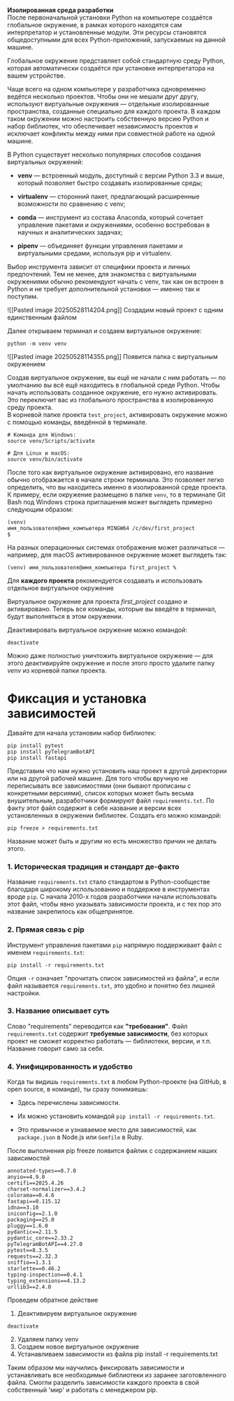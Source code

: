 **Изолированная среда разработки**  
После первоначальной установки Python на компьютере создаётся глобальное окружение, в рамках которого находятся сам интерпретатор и установленные модули. Эти ресурсы становятся общедоступными для всех Python-приложений, запускаемых на данной машине.

Глобальное окружение представляет собой стандартную среду Python, которая автоматически создаётся при установке интерпретатора на вашем устройстве.

Чаще всего на одном компьютере у разработчика одновременно ведётся несколько проектов. Чтобы они не мешали друг другу, используют виртуальные окружения — отдельные изолированные пространства, созданные специально для каждого проекта. В каждом таком окружении можно настроить собственную версию Python и набор библиотек, что обеспечивает независимость проектов и исключает конфликты между ними при совместной работе на одной машине.

В Python существует несколько популярных способов создания виртуальных окружений:
- **venv** — встроенный модуль, доступный с версии Python 3.3 и выше, который позволяет быстро создавать изолированные среды;
    
- **virtualenv** — сторонний пакет, предлагающий расширенные возможности по сравнению с venv;
    
- **conda** — инструмент из состава Anaconda, который сочетает управление пакетами и окружениями, особенно востребован в научных и аналитических задачах;
    
- **pipenv** — объединяет функции управления пакетами и виртуальными средами, используя pip и virtualenv.

Выбор инструмента зависит от специфики проекта и личных предпочтений. Тем не менее, для знакомства с виртуальными окружениями обычно рекомендуют начать с venv, так как он встроен в Python и не требует дополнительной установки — именно так и поступим.

![[Pasted image 20250528114204.png]]
Создадим новый проект с одним единственным файлом

Далее открываем терминал и создаем виртуальное окружение:
```
python -m venv venv
```
![[Pasted image 20250528114355.png]]
Появится папка с виртуальным окружением

Cоздав виртуальное окружение, вы ещё не начали с ним работать — по умолчанию вы всё ещё находитесь в глобальной среде Python. Чтобы начать использовать созданное окружение, его нужно активировать. Это переключит вас из глобального пространства в изолированную среду проекта.  
В корневой папке проекта `test_project`, активировать окружение можно с помощью команды, введённой в терминале.
```
# Команда для Windows:
source venv/Scripts/activate

# Для Linux и macOS:
source venv/bin/activate
```
После того как виртуальное окружение активировано, его название обычно отображается в начале строки терминала. Это позволяет легко определить, что вы находитесь именно в изолированной среде проекта. К примеру, если окружение размещено в папке `venv`, то в терминале Git Bash под Windows строка приглашения может выглядеть примерно следующим образом:
```
(venv)
имя_пользователя@имя_компьютера MINGW64 /c/dev/first_project
$
```
На разных операционных системах отображение может различаться — например, для macOS активированное окружение может выглядеть так:
```
(venv) имя_пользователя@имя_компьютера first_project %
```
Для **каждого проекта** рекомендуется создавать и использовать отдельное виртуальное окружение

Виртуальное окружение для проекта _first_project_ создано и активировано. Теперь все команды, которые вы введёте в терминал, будут выполняться в этом окружении.

Деактивировать виртуальное окружение можно командой:
```
deactivate
```
Можно даже полностью уничтожить виртуальное окружение — для этого деактивируйте окружение и после этого просто удалите папку _venv_ из корневой папки проекта.

# Фиксация и установка зависимостей
Давайте для начала установим набор библиотек:
```
pip install pytest
pip install pyTelegramBotAPI
pip install fastapi
```
Представим что нам нужно установить наш проект в другой директории или на другой рабочей машине. Для того чтобы вручную не переписывать все зависимостями (они бывают прописаны с конкретными версиями), список которых может быть весьма внушительным, разработчики формируют файл `requirements.txt`.
По факту этот файл содержит в себе название и версии всех установленных в окружении библиотек.
Создать его можно командой:
```
pip freeze > requirements.txt
```
Название может быть и другим но есть множество причин не делать этого.
### 1. **Историческая традиция и стандарт де-факто**

Название `requirements.txt` стало стандартом в Python-сообществе благодаря широкому использованию и поддержке в инструментах вроде `pip`. С начала 2010-х годов разработчики начали использовать этот файл, чтобы явно указывать зависимости проекта, и с тех пор это название закрепилось как общепринятое.

### 2. **Прямая связь с pip**

Инструмент управления пакетами `pip` напрямую поддерживает файл с именем `requirements.txt`:
```
pip install -r requirements.txt
```
Опция `-r` означает "прочитать список зависимостей из файла", и если файл называется `requirements.txt`, это удобно и понятно без лишней настройки.

### 3. **Название описывает суть**

Слово "requirements" переводится как **"требования"**. Файл `requirements.txt` содержит **требуемые зависимости**, без которых проект не сможет корректно работать — библиотеки, версии, и т.п. Название говорит само за себя.

### 4. **Унифицированность и удобство**

Когда ты видишь `requirements.txt` в любом Python-проекте (на GitHub, в open source, в команде), ты сразу понимаешь:

- Здесь перечислены зависимости.
    
- Их можно установить командой `pip install -r requirements.txt`.
    
- Это привычное и узнаваемое место для зависимостей, как `package.json` в Node.js или `Gemfile` в Ruby.

После выполнения pip freeze появится файлик с содержанием наших зависимостей
```
annotated-types==0.7.0
anyio==4.9.0
certifi==2025.4.26
charset-normalizer==3.4.2
colorama==0.4.6
fastapi==0.115.12
idna==3.10
iniconfig==2.1.0
packaging==25.0
pluggy==1.6.0
pydantic==2.11.5
pydantic_core==2.33.2
pyTelegramBotAPI==4.27.0
pytest==8.3.5
requests==2.32.3
sniffio==1.3.1
starlette==0.46.2
typing-inspection==0.4.1
typing_extensions==4.13.2
urllib3==2.4.0
```

Проведем обратное действие
1) Деактивируем виртуальное окружение
```
deactivate
```
2) Удаляем папку venv
3) Создаем новое виртуальное окружение
4) Устанавливаем зависимости из файла
pip install -r requirements.txt

Таким образом мы научились фиксировать зависимости и устанавливать все необходимые библиотеки из заранее заготовленного файла. Смогли разделить зависимости каждого проекта в свой собственный 'мир' и работать с менеджером pip.
